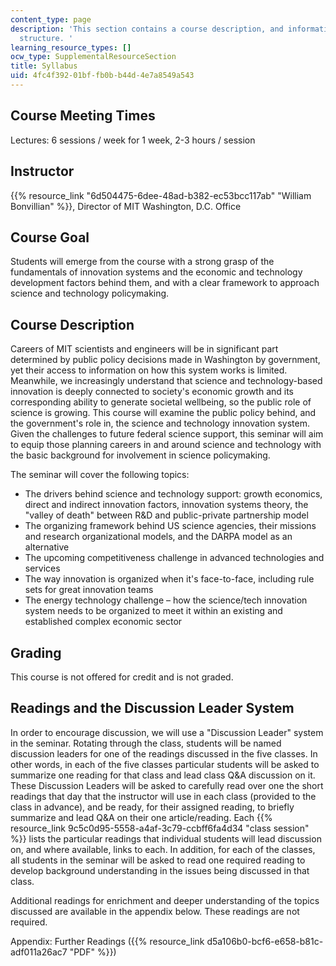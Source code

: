 ```yaml
---
content_type: page
description: 'This section contains a course description, and information about course
  structure. '
learning_resource_types: []
ocw_type: SupplementalResourceSection
title: Syllabus
uid: 4fc4f392-01bf-fb0b-b44d-4e7a8549a543
---
```


Course Meeting Times
--------------------

Lectures: 6 sessions / week for 1 week, 2-3 hours / session

Instructor
----------

{{% resource_link "6d504475-6dee-48ad-b382-ec53bcc117ab" "William Bonvillian" %}}, Director of MIT Washington, D.C. Office

Course Goal
-----------

Students will emerge from the course with a strong grasp of the fundamentals of innovation systems and the economic and technology development factors behind them, and with a clear framework to approach science and technology policymaking.

Course Description
------------------

Careers of MIT scientists and engineers will be in significant part determined by public policy decisions made in Washington by government, yet their access to information on how this system works is limited. Meanwhile, we increasingly understand that science and technology-based innovation is deeply connected to society's economic growth and its corresponding ability to generate societal wellbeing, so the public role of science is growing. This course will examine the public policy behind, and the government's role in, the science and technology innovation system. Given the challenges to future federal science support, this seminar will aim to equip those planning careers in and around science and technology with the basic background for involvement in science policymaking.

The seminar will cover the following topics:

*   The drivers behind science and technology support: growth economics, direct and indirect innovation factors, innovation systems theory, the "valley of death" between R&D and public-private partnership model
*   The organizing framework behind US science agencies, their missions and research organizational models, and the DARPA model as an alternative
*   The upcoming competitiveness challenge in advanced technologies and services
*   The way innovation is organized when it's face-to-face, including rule sets for great innovation teams
*   The energy technology challenge – how the science/tech innovation system needs to be organized to meet it within an existing and established complex economic sector

Grading
-------

This course is not offered for credit and is not graded.

Readings and the Discussion Leader System
-----------------------------------------

In order to encourage discussion, we will use a "Discussion Leader" system in the seminar. Rotating through the class, students will be named discussion leaders for one of the readings discussed in the five classes. In other words, in each of the five classes particular students will be asked to summarize one reading for that class and lead class Q&A discussion on it. These Discussion Leaders will be asked to carefully read over one the short readings that day that the instructor will use in each class (provided to the class in advance), and be ready, for their assigned reading, to briefly summarize and lead Q&A on their one article/reading. Each {{% resource_link 9c5c0d95-5558-a4af-3c79-ccbff6fa4d34 "class session" %}} lists the particular readings that individual students will lead discussion on, and where available, links to each. In addition, for each of the classes, all students in the seminar will be asked to read one required reading to develop background understanding in the issues being discussed in that class.

Additional readings for enrichment and deeper understanding of the topics discussed are available in the appendix below. These readings are not required.

Appendix: Further Readings ({{% resource_link d5a106b0-bcf6-e658-b81c-adf011a26ac7 "PDF" %}})